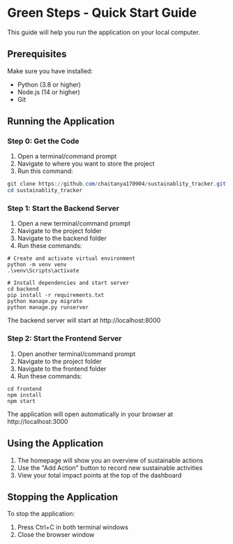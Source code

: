 # Green Steps - Quick Start Guide

This guide will help you run the application on your local computer.

## Prerequisites

Make sure you have installed:
- Python (3.8 or higher)
- Node.js (14 or higher)
- Git

## Running the Application

### Step 0: Get the Code

1. Open a terminal/command prompt
2. Navigate to where you want to store the project
3. Run this command:
```powershell
git clone https://github.com/chaitanya170904/sustainablity_tracker.git
cd sustainablity_tracker
```

### Step 1: Start the Backend Server

1. Open a new terminal/command prompt
2. Navigate to the project folder
3. Navigate to the backend folder
4. Run these commands:
```Command Prompt
# Create and activate virtual environment
python -m venv venv
.\venv\Scripts\activate

# Install dependencies and start server
cd backend
pip install -r requirements.txt
python manage.py migrate
python manage.py runserver
```

The backend server will start at http://localhost:8000

### Step 2: Start the Frontend Server

1. Open another terminal/command prompt
2. Navigate to the project folder
3. Navigate to the frontend folder
4. Run these commands:
```Command Prompt
cd frontend
npm install
npm start
```

The application will open automatically in your browser at http://localhost:3000

## Using the Application

1. The homepage will show you an overview of sustainable actions
2. Use the "Add Action" button to record new sustainable activities
3. View your total impact points at the top of the dashboard

## Stopping the Application

To stop the application:
1. Press Ctrl+C in both terminal windows
2. Close the browser window

